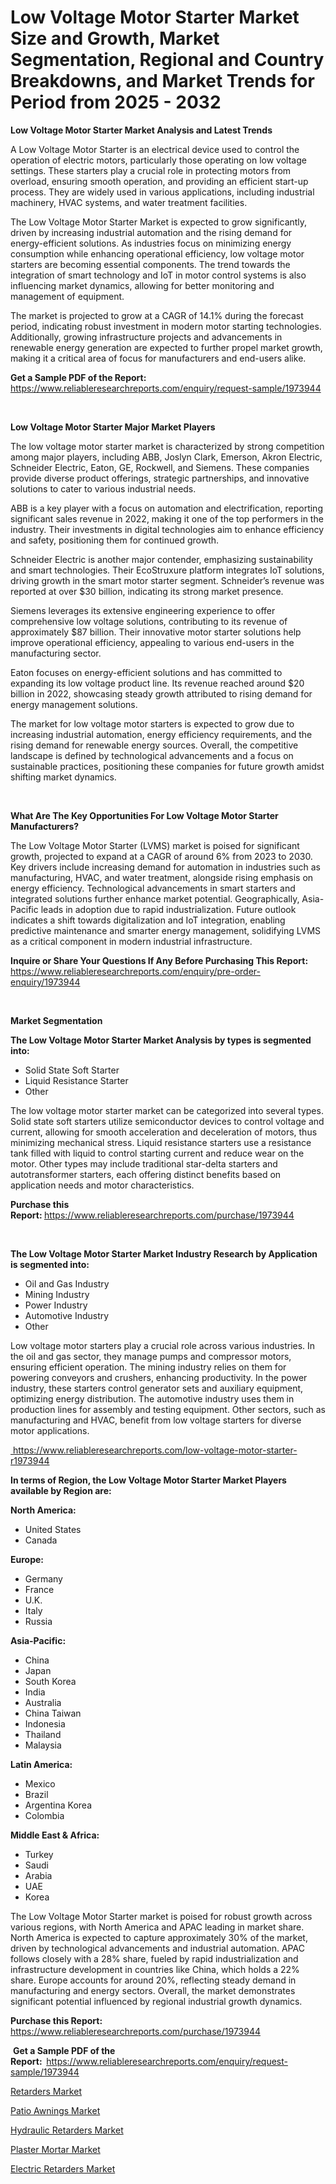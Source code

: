 <p><h1>Low Voltage Motor Starter Market Size and Growth, Market Segmentation, Regional and Country Breakdowns, and Market Trends for Period from 2025 -  2032</h1></p><p><strong>Low Voltage Motor Starter Market Analysis and Latest Trends</strong></p>
<p><p>A Low Voltage Motor Starter is an electrical device used to control the operation of electric motors, particularly those operating on low voltage settings. These starters play a crucial role in protecting motors from overload, ensuring smooth operation, and providing an efficient start-up process. They are widely used in various applications, including industrial machinery, HVAC systems, and water treatment facilities.</p><p>The Low Voltage Motor Starter Market is expected to grow significantly, driven by increasing industrial automation and the rising demand for energy-efficient solutions. As industries focus on minimizing energy consumption while enhancing operational efficiency, low voltage motor starters are becoming essential components. The trend towards the integration of smart technology and IoT in motor control systems is also influencing market dynamics, allowing for better monitoring and management of equipment.</p><p>The market is projected to grow at a CAGR of 14.1% during the forecast period, indicating robust investment in modern motor starting technologies. Additionally, growing infrastructure projects and advancements in renewable energy generation are expected to further propel market growth, making it a critical area of focus for manufacturers and end-users alike.</p></p>
<p><strong>Get a Sample PDF of the Report:&nbsp;</strong> <a href="https://www.reliableresearchreports.com/enquiry/request-sample/1973944?utm_campaign=31&utm_medium=2&utm_source=Github&utm_content=ia&utm_term=23022025&utm_id=low-voltage-motor-starter">https://www.reliableresearchreports.com/enquiry/request-sample/1973944</a></p>
<p>&nbsp;</p>
<p><strong>Low Voltage Motor Starter Major Market Players</strong></p>
<p><p>The low voltage motor starter market is characterized by strong competition among major players, including ABB, Joslyn Clark, Emerson, Akron Electric, Schneider Electric, Eaton, GE, Rockwell, and Siemens. These companies provide diverse product offerings, strategic partnerships, and innovative solutions to cater to various industrial needs.</p><p>ABB is a key player with a focus on automation and electrification, reporting significant sales revenue in 2022, making it one of the top performers in the industry. Their investments in digital technologies aim to enhance efficiency and safety, positioning them for continued growth.</p><p>Schneider Electric is another major contender, emphasizing sustainability and smart technologies. Their EcoStruxure platform integrates IoT solutions, driving growth in the smart motor starter segment. Schneider’s revenue was reported at over $30 billion, indicating its strong market presence.</p><p>Siemens leverages its extensive engineering experience to offer comprehensive low voltage solutions, contributing to its revenue of approximately $87 billion. Their innovative motor starter solutions help improve operational efficiency, appealing to various end-users in the manufacturing sector.</p><p>Eaton focuses on energy-efficient solutions and has committed to expanding its low voltage product line. Its revenue reached around $20 billion in 2022, showcasing steady growth attributed to rising demand for energy management solutions.</p><p>The market for low voltage motor starters is expected to grow due to increasing industrial automation, energy efficiency requirements, and the rising demand for renewable energy sources. Overall, the competitive landscape is defined by technological advancements and a focus on sustainable practices, positioning these companies for future growth amidst shifting market dynamics.</p></p>
<p>&nbsp;</p>
<p><strong>What Are The Key Opportunities For Low Voltage Motor Starter Manufacturers?</strong></p>
<p><p>The Low Voltage Motor Starter (LVMS) market is poised for significant growth, projected to expand at a CAGR of around 6% from 2023 to 2030. Key drivers include increasing demand for automation in industries such as manufacturing, HVAC, and water treatment, alongside rising emphasis on energy efficiency. Technological advancements in smart starters and integrated solutions further enhance market potential. Geographically, Asia-Pacific leads in adoption due to rapid industrialization. Future outlook indicates a shift towards digitalization and IoT integration, enabling predictive maintenance and smarter energy management, solidifying LVMS as a critical component in modern industrial infrastructure.</p></p>
<p><strong>Inquire or Share Your Questions If Any Before Purchasing This Report:</strong> <a href="https://www.reliableresearchreports.com/enquiry/pre-order-enquiry/1973944?utm_campaign=31&utm_medium=2&utm_source=Github&utm_content=ia&utm_term=23022025&utm_id=low-voltage-motor-starter">https://www.reliableresearchreports.com/enquiry/pre-order-enquiry/1973944</a></p>
<p>&nbsp;</p>
<p><strong>Market Segmentation</strong></p>
<p><strong>The Low Voltage Motor Starter Market Analysis by types is segmented into:</strong></p>
<p><ul><li>Solid State Soft Starter</li><li>Liquid Resistance Starter</li><li>Other</li></ul></p>
<p><p>The low voltage motor starter market can be categorized into several types. Solid state soft starters utilize semiconductor devices to control voltage and current, allowing for smooth acceleration and deceleration of motors, thus minimizing mechanical stress. Liquid resistance starters use a resistance tank filled with liquid to control starting current and reduce wear on the motor. Other types may include traditional star-delta starters and autotransformer starters, each offering distinct benefits based on application needs and motor characteristics.</p></p>
<p><strong>Purchase this Report:&nbsp;</strong><a href="https://www.reliableresearchreports.com/purchase/1973944?utm_campaign=31&utm_medium=2&utm_source=Github&utm_content=ia&utm_term=23022025&utm_id=low-voltage-motor-starter">https://www.reliableresearchreports.com/purchase/1973944</a></p>
<p>&nbsp;</p>
<p><strong>The Low Voltage Motor Starter Market Industry Research by Application is segmented into:</strong></p>
<p><ul><li>Oil and Gas Industry</li><li>Mining Industry</li><li>Power Industry</li><li>Automotive Industry</li><li>Other</li></ul></p>
<p><p>Low voltage motor starters play a crucial role across various industries. In the oil and gas sector, they manage pumps and compressor motors, ensuring efficient operation. The mining industry relies on them for powering conveyors and crushers, enhancing productivity. In the power industry, these starters control generator sets and auxiliary equipment, optimizing energy distribution. The automotive industry uses them in production lines for assembly and testing equipment. Other sectors, such as manufacturing and HVAC, benefit from low voltage starters for diverse motor applications.</p></p>
<p><a href="https://www.reliableresearchreports.com/low-voltage-motor-starter-r1973944?utm_campaign=31&utm_medium=2&utm_source=Github&utm_content=ia&utm_term=23022025&utm_id=low-voltage-motor-starter">&nbsp;https://www.reliableresearchreports.com/low-voltage-motor-starter-r1973944</a></p>
<p><strong>In terms of Region, the Low Voltage Motor Starter Market Players available by Region are:</strong></p>
<p>
    <p> <strong> North America: </strong>
        <ul>
            <li>United States</li>
            <li>Canada</li>
        </ul>
        </p> 
    <p> <strong> Europe: </strong>
        <ul>
            <li>Germany</li>
            <li>France</li>
            <li>U.K.</li>
            <li>Italy</li>
            <li>Russia</li>
        </ul>
        </p> 
    <p> <strong> Asia-Pacific: </strong>
        <ul>
            <li>China</li>
            <li>Japan</li>
            <li>South Korea</li>
            <li>India</li>
            <li>Australia</li>
            <li>China Taiwan</li>
            <li>Indonesia</li>
            <li>Thailand</li>
            <li>Malaysia</li>
        </ul>
        </p> 
    <p> <strong> Latin America: </strong>
        <ul>
            <li>Mexico</li>
            <li>Brazil</li>
            <li>Argentina Korea</li>
            <li>Colombia</li>
        </ul>
        </p> 
    <p> <strong> Middle East & Africa: </strong>
        <ul>
            <li>Turkey</li>
            <li>Saudi</li>
            <li>Arabia</li>
            <li>UAE</li>
            <li>Korea</li>
        </ul>
    </p>
    </p>
<p><p>The Low Voltage Motor Starter market is poised for robust growth across various regions, with North America and APAC leading in market share. North America is expected to capture approximately 30% of the market, driven by technological advancements and industrial automation. APAC follows closely with a 28% share, fueled by rapid industrialization and infrastructure development in countries like China, which holds a 22% share. Europe accounts for around 20%, reflecting steady demand in manufacturing and energy sectors. Overall, the market demonstrates significant potential influenced by regional industrial growth dynamics.</p></p>
<p><strong>Purchase this Report: </strong><a href="https://www.reliableresearchreports.com/purchase/1973944?utm_campaign=31&utm_medium=2&utm_source=Github&utm_content=ia&utm_term=23022025&utm_id=low-voltage-motor-starter">https://www.reliableresearchreports.com/purchase/1973944</a></p>
<p>&nbsp;<strong>Get a Sample PDF of the Report:&nbsp;&nbsp;</strong><a href="https://www.reliableresearchreports.com/enquiry/request-sample/1973944?utm_campaign=31&utm_medium=2&utm_source=Github&utm_content=ia&utm_term=23022025&utm_id=low-voltage-motor-starter">https://www.reliableresearchreports.com/enquiry/request-sample/1973944</a></p>
<p><strong></strong></p>
<p><p><a href="https://github.com/viipposahko25/Market-Research-Report-List-1/blob/main/retarders-market.md?utm_campaign=31&utm_medium=2&utm_source=Github&utm_content=ia&utm_term=23022025&utm_id=low-voltage-motor-starter">Retarders Market</a></p><p><a href="https://github.com/shopovdjondo/Market-Research-Report-List-1/blob/main/patio-awnings-market.md?utm_campaign=31&utm_medium=2&utm_source=Github&utm_content=ia&utm_term=23022025&utm_id=low-voltage-motor-starter">Patio Awnings Market</a></p><p><a href="https://github.com/supicweg/Market-Research-Report-List-1/blob/main/hydraulic-retarders-market.md?utm_campaign=31&utm_medium=2&utm_source=Github&utm_content=ia&utm_term=23022025&utm_id=low-voltage-motor-starter">Hydraulic Retarders Market</a></p><p><a href="https://github.com/saeiddaemo/Market-Research-Report-List-1/blob/main/plaster-mortar-market.md?utm_campaign=31&utm_medium=2&utm_source=Github&utm_content=ia&utm_term=23022025&utm_id=low-voltage-motor-starter">Plaster Mortar Market</a></p><p><a href="https://github.com/salodipura00/Market-Research-Report-List-1/blob/main/electric-retarders-market.md?utm_campaign=31&utm_medium=2&utm_source=Github&utm_content=ia&utm_term=23022025&utm_id=low-voltage-motor-starter">Electric Retarders Market</a></p></p>